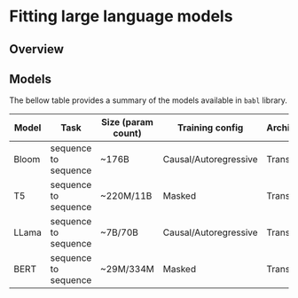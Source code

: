 # Fitting large language models

## Overview 

## Models 

The bellow table provides a summary of the models available in `babl` library. 

| Model     |               Task |                       Size (param count) |                              Training config  | Architecture | EM | F1
| ----------- |        ----------- | -----------                |                          ----------- |----------- | - | - |
| Bloom               | sequence to sequence                  |    ~176B         |  Causal/Autoregressive              | Transformer | 93% | 3% | 
|  T5  | sequence to sequence     |    ~220M/11B         | Masked     | Transformer| 90% | 2%|  91% |
|   LLama  | sequence to sequence    |    ~7B/70B         | Causal/Autoregressive     | Transformer | 80% | 67%
| BERT | sequence to sequence | ~29M/334M | Masked | Transformer | 77% | 99%
